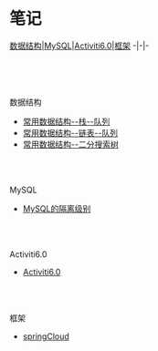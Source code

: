 # 笔记
[数据结构](#dataStructure)|[MySQL](#mysql)|[Activiti6.0](#activiti6.0)|[框架](#框架)
-|-|-


<br>
<br>
<br>


<span id="dataStructure">数据结构</span>
* [常用数据结构--栈--队列](https://github.com/xufeifan1992/note/blob/master/MD/Java%E5%9F%BA%E7%A1%80-%E6%95%B0%E6%8D%AE%E7%BB%93%E6%9E%84/2019-4-17-%E6%95%B0%E6%8D%AE%E7%BB%93%E6%9E%84-%E6%A0%88-%E9%98%9F%E5%88%97.md)
* [常用数据结构--链表--队列](https://github.com/xufeifan1992/note/blob/master/MD/Java%E5%9F%BA%E7%A1%80-%E6%95%B0%E6%8D%AE%E7%BB%93%E6%9E%84/2019-4-19-%E6%95%B0%E6%8D%AE%E7%BB%93%E6%9E%84-%E9%93%BE%E8%A1%A8.md)
* [常用数据结构--二分搜索树](https://github.com/xufeifan1992/note/blob/master/MD/Java%E5%9F%BA%E7%A1%80-%E6%95%B0%E6%8D%AE%E7%BB%93%E6%9E%84/2019-4-21-%E6%95%B0%E6%8D%AE%E7%BB%93%E6%9E%84-%E4%BA%8C%E5%88%86%E6%90%9C%E7%B4%A2%E6%A0%91.md)


<br>
<br>

<span id="mysql">MySQL</span>
* [MySQL的隔离级别](https://github.com/xufeifan1992/note/blob/master/MD/MySQL/2019-4-19-%E6%95%B0%E6%8D%AE%E5%BA%93%E9%9A%94%E7%A6%BB%E7%BA%A7%E5%88%AB.md)

<br>
<br>

<span id="activiti6.0">Activiti6.0</span>
* [Activiti6.0](https://github.com/xufeifan1992/note/blob/master/MD/activiti/2019-4-23-%E5%B7%A5%E4%BD%9C%E6%B5%81-activiti6.0.md)

<br>
<br>

<span id = "框架">框架</span>
* [springCloud](https://github.com/xufeifan1992/note/blob/master/MD/%E6%A1%86%E6%9E%B6/2019-5-3-SpringCloud.md)

